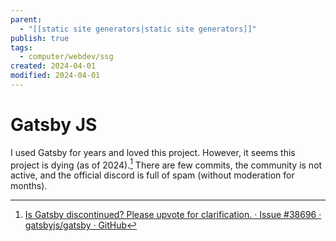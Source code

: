 ```yaml
---
parent:
  - "[[static site generators|static site generators]]"
publish: true
tags:
  - computer/webdev/ssg
created: 2024-04-01
modified: 2024-04-01
---
```

# Gatsby JS

I used Gatsby for years and loved this project. However, it seems this project is dying (as of 2024).[^1] There are few commits, the community is not active, and the official discord is full of spam (without moderation for months).

[^1]: [Is Gatsby discontinued? Please upvote for clarification. · Issue #38696 · gatsbyjs/gatsby · GitHub](https://github.com/gatsbyjs/gatsby/issues/38696)